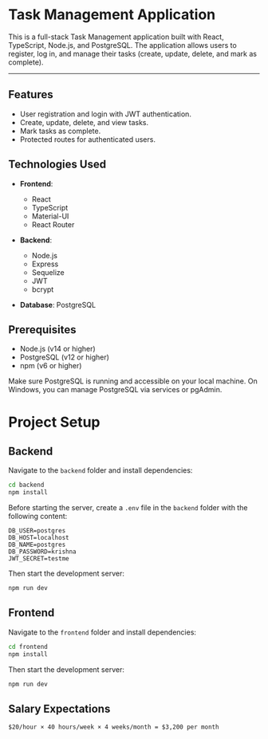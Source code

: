 # Task Management Application

This is a full-stack Task Management application built with React, TypeScript, Node.js, and PostgreSQL. The application allows users to register, log in, and manage their tasks (create, update, delete, and mark as complete).

---

## Features

- User registration and login with JWT authentication.
- Create, update, delete, and view tasks.
- Mark tasks as complete.
- Protected routes for authenticated users.

## Technologies Used

- **Frontend**:

  - React
  - TypeScript
  - Material-UI
  - React Router

- **Backend**:

  - Node.js
  - Express
  - Sequelize
  - JWT
  - bcrypt

- **Database**: PostgreSQL

## Prerequisites

- Node.js (v14 or higher)
- PostgreSQL (v12 or higher)
- npm (v6 or higher)

Make sure PostgreSQL is running and accessible on your local machine. On Windows, you can manage PostgreSQL via services or pgAdmin.

# Project Setup

## Backend
Navigate to the `backend` folder and install dependencies:
```sh
cd backend
npm install
```
Before starting the server, create a `.env` file in the `backend` folder with the following content:
```
DB_USER=postgres
DB_HOST=localhost
DB_NAME=postgres
DB_PASSWORD=krishna
JWT_SECRET=testme
```
Then start the development server:
```sh
npm run dev
```

## Frontend
Navigate to the `frontend` folder and install dependencies:
```sh
cd frontend
npm install
```
Then start the development server:
```sh
npm run dev
```

## Salary Expectations
```
$20/hour × 40 hours/week × 4 weeks/month = $3,200 per month
```

